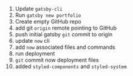 1. Update `gatsby-cli`
2. Run `gatsby new portfolio`
3. Create empty GitHub repo
4. add git `origin` remote pointing to GitHub
5. push initial gatsby `git` commit to origin
6. update `now` cli
7. add `now` associated files and commands
8. run deployment
9. `git` commit now deployment files
10. added `styled-components` and `styled-system`